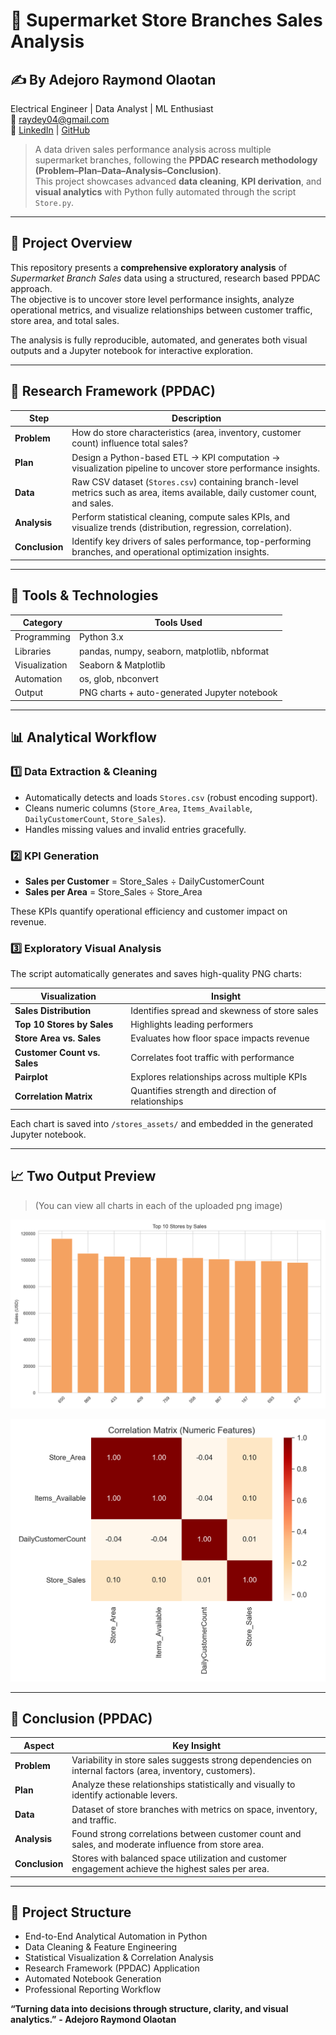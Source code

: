 # 🏪 Supermarket Store Branches Sales Analysis
## ✍️ By Adejoro Raymond Olaotan  
Electrical Engineer | Data Analyst | ML Enthusiast  
📧 [raydey04@gmail.com](mailto:raydey04@gmail.com)  
🔗 [LinkedIn](https://www.linkedin.com/in/enerlytic-ray) | [GitHub](https://github.com/Enerlytic-Ray)

> A data driven sales performance analysis across multiple supermarket branches, following the **PPDAC research methodology (Problem–Plan–Data–Analysis–Conclusion)**.  
> This project showcases advanced **data cleaning**, **KPI derivation**, and **visual analytics** with Python fully automated through the script `Store.py`.

---

## 📘 Project Overview
This repository presents a **comprehensive exploratory analysis** of *Supermarket Branch Sales* data using a structured, research based PPDAC approach.  
The objective is to uncover store level performance insights, analyze operational metrics, and visualize relationships between customer traffic, store area, and total sales.

The analysis is fully reproducible, automated, and generates both visual outputs and a Jupyter notebook for interactive exploration.

---

## 🎯 Research Framework (PPDAC)

| Step | Description |
|------|--------------|
| **Problem** | How do store characteristics (area, inventory, customer count) influence total sales? |
| **Plan** | Design a Python-based ETL → KPI computation → visualization pipeline to uncover store performance insights. |
| **Data** | Raw CSV dataset (`Stores.csv`) containing branch-level metrics such as area, items available, daily customer count, and sales. |
| **Analysis** | Perform statistical cleaning, compute sales KPIs, and visualize trends (distribution, regression, correlation). |
| **Conclusion** | Identify key drivers of sales performance, top-performing branches, and operational optimization insights. |

---

## 🧰 Tools & Technologies

| Category | Tools Used |
|-----------|-------------|
| Programming | Python 3.x |
| Libraries | pandas, numpy, seaborn, matplotlib, nbformat |
| Visualization | Seaborn & Matplotlib |
| Automation | os, glob, nbconvert |
| Output | PNG charts + auto-generated Jupyter notebook |

---

## 📊 Analytical Workflow

### 1️⃣ Data Extraction & Cleaning
- Automatically detects and loads `Stores.csv` (robust encoding support).
- Cleans numeric columns (`Store_Area`, `Items_Available`, `DailyCustomerCount`, `Store_Sales`).
- Handles missing values and invalid entries gracefully.

### 2️⃣ KPI Generation
- **Sales per Customer** = Store_Sales ÷ DailyCustomerCount  
- **Sales per Area** = Store_Sales ÷ Store_Area  

These KPIs quantify operational efficiency and customer impact on revenue.

### 3️⃣ Exploratory Visual Analysis
The script automatically generates and saves high-quality PNG charts:

| Visualization | Insight |
|----------------|----------|
| **Sales Distribution** | Identifies spread and skewness of store sales |
| **Top 10 Stores by Sales** | Highlights leading performers |
| **Store Area vs. Sales** | Evaluates how floor space impacts revenue |
| **Customer Count vs. Sales** | Correlates foot traffic with performance |
| **Pairplot** | Explores relationships across multiple KPIs |
| **Correlation Matrix** | Quantifies strength and direction of relationships |

Each chart is saved into `/stores_assets/` and embedded in the generated Jupyter notebook.

---

## 📈 Two Output Preview
> (You can view all charts in each of the uploaded png image)

![Top 10 Stores by Sales](top10_stores.png)

![Correlation Matrix](correlation_matrix.png)

---

## 🧮 Conclusion (PPDAC)

| Aspect | Key Insight |
|--------|--------------|
| **Problem** | Variability in store sales suggests strong dependencies on internal factors (area, inventory, customers). |
| **Plan** | Analyze these relationships statistically and visually to identify actionable levers. |
| **Data** | Dataset of store branches with metrics on space, inventory, and traffic. |
| **Analysis** | Found strong correlations between customer count and sales, and moderate influence from store area. |
| **Conclusion** | Stores with balanced space utilization and customer engagement achieve the highest sales per area. |

---

## 🧠 Project Structure
- End-to-End Analytical Automation in Python  
- Data Cleaning & Feature Engineering  
- Statistical Visualization & Correlation Analysis  
- Research Framework (PPDAC) Application  
- Automated Notebook Generation  
- Professional Reporting Workflow  

**“Turning data into decisions through structure, clarity, and visual analytics.”**
**- Adejoro Raymond Olaotan**
